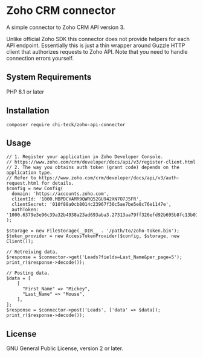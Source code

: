 # Zoho CRM connector

A simple connector to Zoho CRM API version 3.

Unlike official Zoho SDK this connector does not provide helpers for each API endpoint.
Essentially this is just a thin wrapper around Guzzle HTTP client that authorizes requests
to Zoho API.
Note that you need to handle connection errors yourself.

## System Requirements
PHP 8.1 or later

## Installation
```
composer require chi-teck/zoho-api-connector
```

## Usage
```shell
// 1. Register your application in Zoho Developer Console.
// https://www.zoho.com/crm/developer/docs/api/v3/register-client.html
// 2. The way you obtains auth token (grant code) depends on the application type.
// Refer to https://www.zoho.com/crm/developer/docs/api/v3/auth-request.html for details.
$config = new Config(
  domain: 'https://accounts.zoho.com',
  clientId: '1000.MBPDCVAMR9QWRQ52GU942XN7O7J5FR',
  clientSecret: '010f88a0cb8014c23967f30c5ae7be5e8c76e1147e',
  authToken: '1000.6379e3e96c39a32b4938a23ad693aba3.27313aa79ff326efd92b695b8fc13b01',
);

$storage = new FileStorage(__DIR__ . '/path/to/zoho-token.bin');
$token_provider = new AccessTokenProvider($config, $storage, new Client());

// Retreiving data.
$response = $connector->get('Leads?fields=Last_Name&per_page=5');
print_r($response->decode());

// Posting data.
$data = [
    [
      "First_Name" => "Mickey",
      "Last_Name" => "Mouse",
    ],
];
$response = $connector->post('Leads', ['data' => $data]);
print_r($response->decode());
```

## License
GNU General Public License, version 2 or later.
